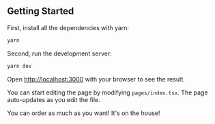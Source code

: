 ## Getting Started

First, install all the dependencies with yarn:

```bash
yarn
```

Second, run the development server:

```bash
yarn dev
```

Open [http://localhost:3000](http://localhost:3000) with your browser to see the result.

You can start editing the page by modifying `pages/index.tsx`. The page auto-updates as you edit the file.

You can order as much as you want! It's on the house!
